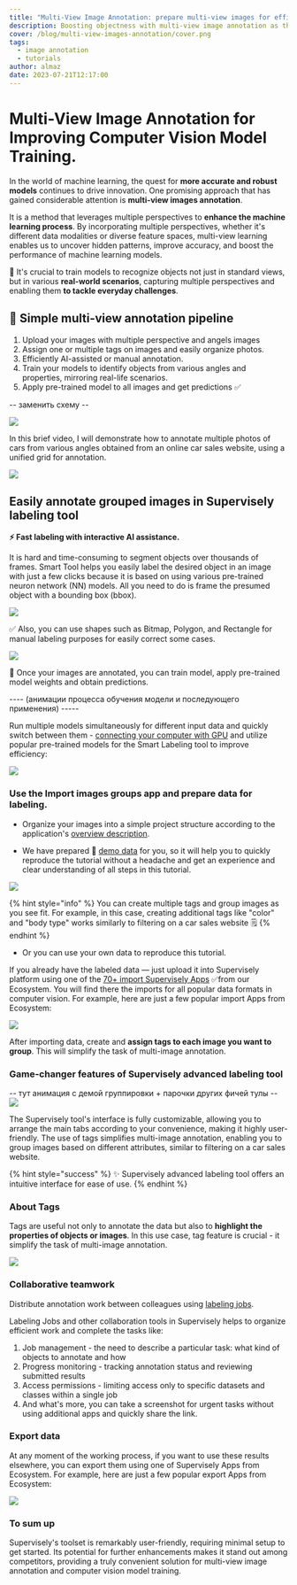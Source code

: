 ```yaml
---
title: "Multi-View Image Annotation: prepare multi-view images for efficient model training"
description: Boosting objectness with multi-view image annotation as the method for improving computer vision model trainig.
cover: /blog/multi-view-images-annotation/cover.png
tags:
  - image annotation
  - tutorials
author: almaz
date: 2023-07-21T12:17:00
---
```


# Multi-View Image Annotation for Improving Computer Vision Model Training.

In the world of machine learning, the quest for **more accurate and robust models** continues to drive innovation. One promising approach that has gained considerable attention is **multi-view images annotation**.

It is a method that leverages multiple perspectives to **enhance the machine learning process**. By incorporating multiple perspectives, whether it's different data modalities or diverse feature spaces, multi-view learning enables us to uncover hidden patterns, improve accuracy, and boost the performance of machine learning models.

🚀 It's crucial to train models to recognize objects not just in standard views, but in various **real-world scenarios**, capturing multiple perspectives and enabling them **to tackle everyday challenges**.

## 🌟 Simple multi-view annotation pipeline

1. Upload your images with multiple perspective and angels images
2. Assign one or multiple tags on images and easily organize photos.
3. Efficiently AI-assisted or manual annotation.
4. Train your models to identify objects from various angles and properties, mirroring real-life scenarios.
5. Apply pre-trained model to all images and get predictions ✅

-- заменить схему --

![](schema.png)

In this brief video, I will demonstrate how to annotate multiple photos of cars from various angles obtained from an online car sales website, using a unified grid for annotation.

![](yt.png)

## Easily annotate grouped images in Supervisely labeling tool

**⚡ Fast labeling with interactive AI assistance.**

It is hard and time-consuming to segment objects over thousands of frames. Smart Tool helps you easily label the desired object in an image with just a few clicks because it is based on using various pre-trained neuron network (NN) models. All you need to do is frame the presumed object with a bounding box (bbox).

![](./ai.gif)

✅ Also, you can use shapes such as Bitmap, Polygon, and Rectangle for manual labeling purposes for easily correct some cases.

![](./manual.gif)

🤖 Once your images are annotated, you can train model, apply pre-trained model weights and obtain predictions.

---- (анимации процесса обучения модели и последующего применения) -----

Run multiple models simultaneously for different input data and quickly switch between them - [connecting your computer with GPU](https://youtu.be/aO7Zc4kTrVg) and utilize popular pre-trained models for the Smart Labeling tool to improve efficiency:

![](models.png)

### Use the Import images groups app and prepare data for labeling.

- Organize your images into a simple project structure according to the application's [overview description](https://ecosystem.supervisely.com/apps/import-images-groups?_ga=2.53824936.1042633755.1690183817-1574751671.1670221597#Overview).

- We have prepared 🔗 [demo data](https://github.com/supervisely-ecosystem/import-images-groups/releases/download/v0.0.1/cars.catalog.zip) for you, so it will help you to quickly reproduce the tutorial without a headache and get an experience and clear understanding of all steps in this tutorial.

 <div class="apps-grid">
    <blog-app github="import-images-groups/master"></blog-app>
</div>

![](./import.gif)

{% hint style="info" %} You can create multiple tags and group images as you see fit. For example, in this case, creating additional tags like "color" and "body type" works similarly to filtering on a car sales website 🗒️ {% endhint %}

- Or you can use your own data to reproduce this tutorial.

If you already have the labeled data — just upload it into Supervisely platform using one of the [70+ import Supervisely Apps](https://ecosystem.supervisely.com/import) ✅from our Ecosystem. You will find there the imports for all popular data formats in computer vision. For example, here are just a few popular import Apps from Ecosystem:

<div class="apps-grid">
    <blog-app github="convert-yolov5-to-supervisely-format/master"></blog-app>
    <blog-app github="import-images-with-masks/master"></blog-app>
    <blog-app github="import-coco/master"></blog-app>
</div>

![](importapps.png)

After importing data, create and **assign tags to each image you want to group**. This will simplify the task of multi-image annotation.

### Game-changer features of Supervisely advanced labeling tool

-- тут анимация с демой группировки + парочки других фичей тулы --
![](adv_lbl_tool.gif)

The Supervisely tool's interface is fully customizable, allowing you to arrange the main tabs according to your convenience, making it highly user-friendly. The use of tags simplifies multi-image annotation, enabling you to group images based on different attributes, similar to filtering on a car sales website.

{% hint style="success" %} ✨ Supervisely advanced labeling tool offers an intuitive interface for ease of use. {% endhint %}

### About Tags

Tags are useful not only to annotate the data but also to **highlight the properties of objects or images**.
In this use case, tag feature is crucial - it simplify the task of multi-image annotation.

![](tags.png)

### Collaborative teamwork

Distribute annotation work between colleagues using [labeling jobs](https://docs.supervisely.com/labeling/jobs).

Labeling Jobs and other collaboration tools in Supervisely helps to organize efficient work and complete the tasks like:

1. Job management - the need to describe a particular task: what kind of objects to annotate and how
2. Progress monitoring - tracking annotation status and reviewing submitted results
3. Access permissions - limiting access only to specific datasets and classes within a single job
4. And what's more, you can take a screenshot for urgent tasks without using additional apps and quickly share the link.

### Export data

At any moment of the working process, if you want to use these results elsewhere, you can export them using one of Supervisely Apps from Ecosystem. For example, here are just a few popular export Apps from Ecosystem:

![](exportapps.png)

 <div class="apps-grid">
    <blog-app github="export-to-supervisely-format/master"></blog-app>
    <blog-app github="export-to-yolov8/master"></blog-app>
    <blog-app github="export-as-masks/master"></blog-app>
    <blog-app github="export-to-coco/master"></blog-app>
    <blog-app github="export-to-coco-mask/master"></blog-app>
    <blog-app github="export-to-pascal-voc/master"></blog-app>
</div>

### To sum up

Supervisely's toolset is remarkably user-friendly, requiring minimal setup to get started. Its potential for further enhancements makes it stand out among competitors, providing a truly convenient solution for multi-view image annotation and computer vision model training.
